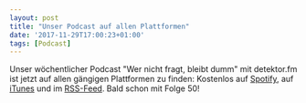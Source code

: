 ```yaml
---
layout: post
title: "Unser Podcast auf allen Plattformen"
date: '2017-11-29T17:00:23+01:00'
tags: [Podcast]
---
```


Unser wöchentlicher Podcast "Wer nicht fragt, bleibt dumm" mit detektor.fm ist jetzt auf allen gängigen Plattformen zu finden: Kostenlos auf [Spotify](https://open.spotify.com/show/7bVFwh0yg01Tk49T5rInzx), auf [iTunes](https://itun.es/de/8bjxeb.c) und im [RSS-Feed](https://feeds.feedburner.com/detektorfm_frag-den-staat). Bald schon mit Folge 50! 
